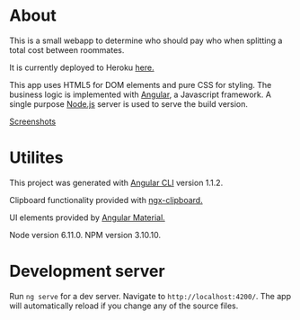 # About
This is a small webapp to determine who should pay who when splitting a total cost between roommates.

It is currently deployed to Heroku [here.](https://utilities-balancer.herokuapp.com/)

This app uses HTML5 for DOM elements and pure CSS for styling. The business logic is implemented with [Angular](https://angular.io/), a Javascript framework. A single purpose [Node.js](https://nodejs.org/en/) server is used to serve the build version.

[Screenshots](https://imgur.com/a/JoqkW)

# Utilites

This project was generated with [Angular CLI](https://github.com/angular/angular-cli) version 1.1.2.

Clipboard functionality provided with [ngx-clipboard.](https://github.com/maxisam/ngx-clipboard)

UI elements provided by [Angular Material.](https://material.angular.io/)

Node version 6.11.0.
NPM version 3.10.10.

# Development server

Run `ng serve` for a dev server. Navigate to `http://localhost:4200/`. The app will automatically reload if you change any of the source files.
